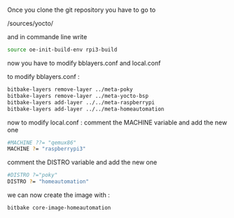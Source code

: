 # 
Once you clone the git repository you have to go to

/sources/yocto/

and in commande line write
```bash
source oe-init-build-env rpi3-build
```

now you have to modify bblayers.conf and local.conf

to modify bblayers.conf :
```bash
bitbake-layers remove-layer ../meta-poky
bitbake-layers remove-layer ../meta-yocto-bsp
bitbake-layers add-layer ../../meta-raspberrypi
bitbake-layers add-layer ../../meta-homeautomation
```

now to modify local.conf :
comment the MACHINE variable and add the new one 
```bash
#MACHINE ??= "qemux86"
MACHINE ?= "raspberrypi3"
```
comment the DISTRO variable and add the new one
```bash
#DISTRO ?="poky"
DISTRO ?= "homeautomation"
```
we can now create the image with :
```bash
bitbake core-image-homeautomation
```

